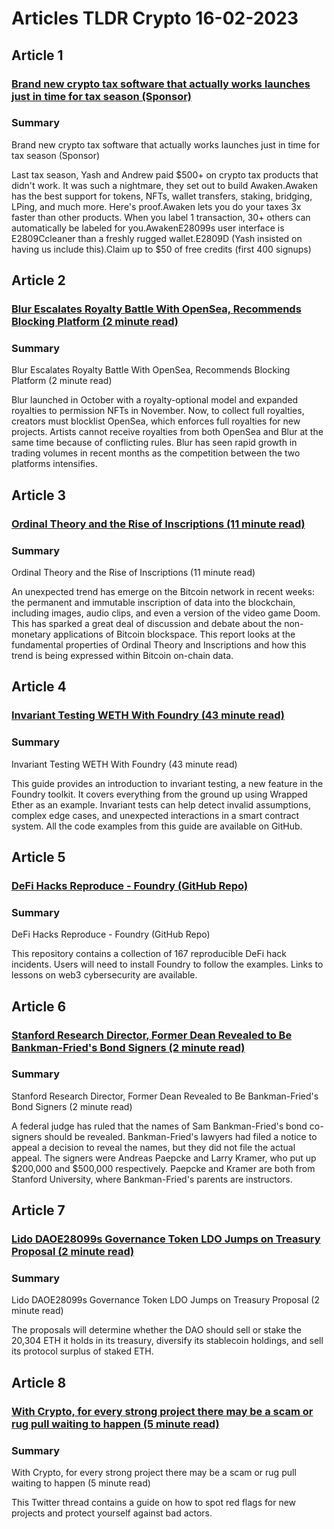 # Articles TLDR Crypto 16-02-2023

## Article 1
### [Brand new crypto tax software that actually works launches just in time for tax season (Sponsor)](https://tldr.tech)
### Summary 
 Brand new crypto tax software that actually works launches just in time for tax season (Sponsor)

Last tax season, Yash and Andrew paid $500+ on crypto tax products that didn't work. It was such a nightmare, they set out to build Awaken.Awaken has the best support for tokens, NFTs, wallet transfers, staking, bridging, LPing, and much more. Here's proof.Awaken lets you do your taxes 3x faster than other products. When you label 1 transaction, 30+ others can automatically be labeled for you.AwakenE28099s user interface is E2809Ccleaner than a freshly rugged wallet.E2809D (Yash insisted on having us include this).Claim up to $50 of free credits (first 400 signups)

## Article 2
### [Blur Escalates Royalty Battle With OpenSea, Recommends Blocking Platform (2 minute read)](https://tldr.tech)
### Summary 
 Blur Escalates Royalty Battle With OpenSea, Recommends Blocking Platform (2 minute read)

Blur launched in October with a royalty-optional model and expanded royalties to permission NFTs in November. Now, to collect full royalties, creators must blocklist OpenSea, which enforces full royalties for new projects. Artists cannot receive royalties from both OpenSea and Blur at the same time because of conflicting rules. Blur has seen rapid growth in trading volumes in recent months as the competition between the two platforms intensifies.

## Article 3
### [Ordinal Theory and the Rise of Inscriptions (11 minute read)](https://tldr.tech)
### Summary 
 Ordinal Theory and the Rise of Inscriptions (11 minute read)

An unexpected trend has emerge on the Bitcoin network in recent weeks: the permanent and immutable inscription of data into the blockchain, including images, audio clips, and even a version of the video game Doom. This has sparked a great deal of discussion and debate about the non-monetary applications of Bitcoin blockspace. This report looks at the fundamental properties of Ordinal Theory and Inscriptions and how this trend is being expressed within Bitcoin on-chain data.

## Article 4
### [Invariant Testing WETH With Foundry (43 minute read)](https://tldr.tech)
### Summary 
 Invariant Testing WETH With Foundry (43 minute read)

This guide provides an introduction to invariant testing, a new feature in the Foundry toolkit. It covers everything from the ground up using Wrapped Ether as an example. Invariant tests can help detect invalid assumptions, complex edge cases, and unexpected interactions in a smart contract system. All the code examples from this guide are available on GitHub.

## Article 5
### [DeFi Hacks Reproduce - Foundry (GitHub Repo)](https://tldr.tech)
### Summary 
 DeFi Hacks Reproduce - Foundry (GitHub Repo)

This repository contains a collection of 167 reproducible DeFi hack incidents. Users will need to install Foundry to follow the examples. Links to lessons on web3 cybersecurity are available.

## Article 6
### [Stanford Research Director, Former Dean Revealed to Be Bankman-Fried's Bond Signers (2 minute read)](https://tldr.tech)
### Summary 
 Stanford Research Director, Former Dean Revealed to Be Bankman-Fried's Bond Signers (2 minute read)

A federal judge has ruled that the names of Sam Bankman-Fried's bond co-signers should be revealed. Bankman-Fried's lawyers had filed a notice to appeal a decision to reveal the names, but they did not file the actual appeal. The signers were Andreas Paepcke and Larry Kramer, who put up $200,000 and $500,000 respectively. Paepcke and Kramer are both from Stanford University, where Bankman-Fried's parents are instructors.</span>

## Article 7
### [Lido DAOE28099s Governance Token LDO Jumps on Treasury Proposal (2 minute read)](https://tldr.tech)
### Summary 
 Lido DAOE28099s Governance Token LDO Jumps on Treasury Proposal (2 minute read)

The proposals will determine whether the DAO should sell or stake the 20,304 ETH it holds in its treasury, diversify its stablecoin holdings, and sell its protocol surplus of staked ETH.

## Article 8
### [With Crypto, for every strong project there may be a scam or rug pull waiting to happen (5 minute read)](https://tldr.tech)
### Summary 
 With Crypto, for every strong project there may be a scam or rug pull waiting to happen (5 minute read)

This Twitter thread contains a guide on how to spot red flags for new projects and protect yourself against bad actors.

